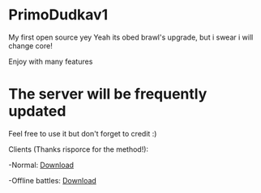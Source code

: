 # PrimoDudkav1
 My first open source yey
Yeah its obed brawl's upgrade, but i swear i will change core!

Enjoy with many features

# The server will be frequently updated

Feel free to use it but don't forget to credit :)

Clients (Thanks risporce for the method!):
  
  
  -Normal: [Download](https://www.mediafire.com/file/eeez1tfqtkqkyal/BrawlV1Primo.ipa/file)
 
 
  -Offline battles: [Download](https://www.mediafire.com/file/q4iiwec7185p9oh/BrawlV1PrimoOfflineBattles.ipa/file)